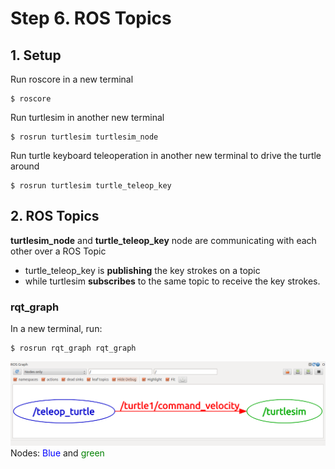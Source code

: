 # Step 6. ROS Topics

## 1. Setup
Run roscore in a new terminal
```
$ roscore
```

Run turtlesim in another new terminal
```
$ rosrun turtlesim turtlesim_node
```
Run turtle keyboard teleoperation in another new terminal to drive the turtle around
```
$ rosrun turtlesim turtle_teleop_key
```

## 2. ROS Topics
**turtlesim_node** and **turtle_teleop_key** node are communicating with each other over a ROS Topic

* turtle_teleop_key is **publishing** the key strokes on a topic 
* while turtlesim **subscribes** to the same topic to receive the key strokes.

### rqt_graph
In a new terminal, run:
```
$ rosrun rqt_graph rqt_graph
```
![alt text](image/UnderstandingTopics_002.png) 
Nodes: <span style="color:blue">Blue</span> and <span style="color:green">green</span>
